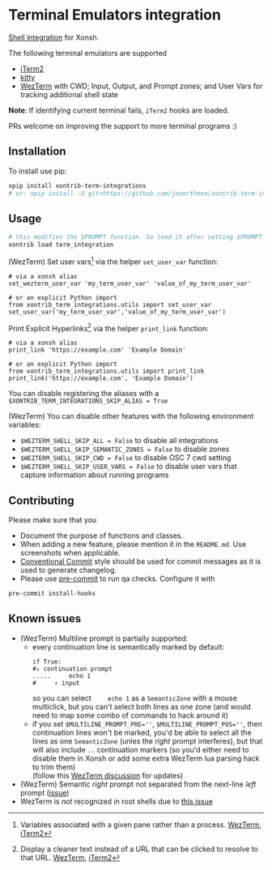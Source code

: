 # Terminal Emulators integration
[Shell integration](https://iterm2.com/documentation-escape-codes.html) for Xonsh.

The following terminal emulators are supported
- [iTerm2](https://iterm2.com/documentation-shell-integration.html)
- [kitty](https://sw.kovidgoyal.net/kitty/shell-integration/)
- [WezTerm](https://wezfurlong.org/wezterm/shell-integration.html) with CWD; Input, Output, and Prompt zones; and User Vars for tracking additional shell state

**Note**: If identifying current terminal fails, `iTerm2` hooks are loaded.

PRs welcome on improving the support to more terminal programs :)


## Installation

To install use pip:

``` bash
xpip install xontrib-term-integrations
# or: xpip install -U git+https://github.com/jnoortheen/xontrib-term-integrations
```


## Usage

``` bash
# this modifies the $PROMPT function. So load it after setting $PROMPT if you have a custom value
xontrib load term_integration
```

(WezTerm) Set user vars[^1] via the helper `set_user_var` function:
```xsh
# via a xonsh alias
set_wezterm_user_var 'my_term_user_var' 'value_of_my_term_user_var'

# or an explicit Python import
from xontrib_term_integrations.utils import set_user_var
set_user_var('my_term_user_var','value_of_my_term_user_var')
```

Print Explicit Hyperlinks[^2] via the helper `print_link` function:
```xsh
# via a xonsh alias
print_link 'https://example.com' 'Example Domain'

# or an explicit Python import
from xontrib_term_integrations.utils import print_link
print_link('https://example.com', 'Example Domain')
```

You can disable registering the aliases with a `$XONTRIB_TERM_INTEGRATIONS_SKIP_ALIAS = True`

(WezTerm) You can disable other features with the following environment variables:
  - `$WEZTERM_SHELL_SKIP_ALL = False` to disable all integrations
  - `$WEZTERM_SHELL_SKIP_SEMANTIC_ZONES = False` to disable zones
  - `$WEZTERM_SHELL_SKIP_CWD = False` to disable OSC 7 cwd setting
  - `$WEZTERM_SHELL_SKIP_USER_VARS = False` to disable user vars that capture information about running programs

## Contributing

Please make sure that you
* Document the purpose of functions and classes.
* When adding a new feature, please mention it in the `README.md`. Use screenshots when applicable.
* [Conventional Commit](https://www.conventionalcommits.org/en/v1.0.0/) style should be used
  for commit messages as it is used to generate changelog.
* Please use [pre-commit](https://pre-commit.com/) to run qa checks. Configure it with

```sh
pre-commit install-hooks
```

## Known issues

- (WezTerm) Multiline prompt is partially supported:
  - every continuation line is semantically marked by default:
    ```xsh
    if True:
    #↓ continuation prompt
    .....     echo 1
    #     ↑ input
    ```
    so you can select `    echo 1` as a `SemanticZone` with a mouse multiclick, but you can't select both lines as one zone (and would need to map some combo of commands to hack around it)
  - if you set `$MULTILINE_PROMPT_PRE=''`, `$MULTILINE_PROMPT_POS=''`, then continuation lines won't be marked, you'd be able to select all the lines as one `SemanticZone` (unles the _right_ prompt interferes), but that will also include `..` continuation markers (so you'd either need to disable them in Xonsh or add some extra WezTerm lua parsing hack to trim them)
    </br> (follow this [WezTerm discussion](https://github.com/wez/wezterm/discussions/3130) for updates)
- (WezTerm) Semantic _right_ prompt not separated from the next-line _left_ prompt ([issue](https://github.com/wez/wezterm/issues/3115))
- WezTerm is _not_ recognized in root shells due to [this issue](https://github.com/wez/wezterm/issues/3114)

[^1]: Variables associated with a given pane rather than a process. [WezTerm](https://wezfurlong.org/wezterm/shell-integration.html#user-vars), [iTerm2](https://iterm2.com/documentation-escape-codes.html)
[^2]: Display a cleaner text instead of a URL that can be clicked to resolve to that URL. [WezTerm](https://wezfurlong.org/wezterm/hyperlinks.html#explicit-hyperlinks), [iTerm2](https://iterm2.com/documentation-escape-codes.html)
